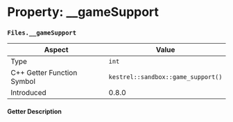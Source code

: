 
# Property: __gameSupport
### `Files.__gameSupport`

| Aspect | Value |
| --- | --- |
| Type | `int` |
| C++ Getter Function Symbol | `kestrel::sandbox::game_support()` |
| Introduced | 0.8.0 |

#### Getter Description


